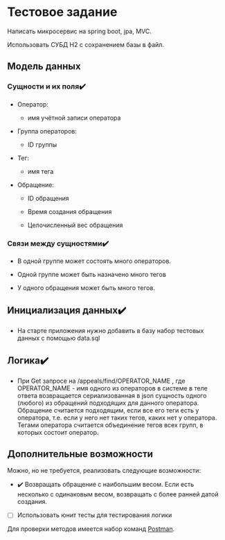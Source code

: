 # Тестовое задание

Написать микросервис на spring boot, jpa, MVC.

Использовать СУБД H2 с сохранением базы в файл.

## Модель данных 

### Сущности и их поля✔️

- Оператор:

    - имя учётной записи оператора

- Группа операторов:

    - ID группы

- Тег:

    - имя тега

- Обращение:

    - ID обращения

    - Время создания обращения

    - Целочисленный вес обращения

### Связи между сущностями✔️

- В одной группе может состоять много операторов.

- Одной группе может быть назначено много тегов

- У одного обращения может быть много тегов.

## Инициализация данных✔️

- На старте приложения нужно добавить в базу набор тестовых данных с помощью data.sql

 ## Логика✔️

- При Get запросе на /appeals/find/OPERATOR_NAME , где OPERATOR_NAME - имя одного из операторов в системе в теле ответа возвращается сериализованная в json сущность одного (любого) из обращений подходящих для данного оператора.
Обращение считается подходящим, если все его теги есть у оператора, т.е. если у него нет таких тегов, каких нет у оператора.
Тегами оператора считается объединение тегов всех групп, в которых состоит оператор.


## Дополнительные возможности

Можно, но не требуется, реализовать следующие возможности:

- ✔️ Возвращать обращение с наибольшим весом. Если есть несколько с одинаковым весом, возвращать с более ранней датой создания.

- [ ]  Использовать юнит тесты для тестирования логики 

Для проверки методов имеется набор команд [Postman](https://github.com/rmgooogle/MegafonTestTask/blob/main/Postman). 